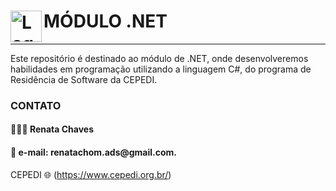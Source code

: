 # <img src="https://upload.wikimedia.org/wikipedia/commons/0/0d/C_Sharp_wordmark.svg" alt="Logo do C#" width="50" height="50" align="left"> MÓDULO .NET
<hr>
Este repositório é destinado ao módulo de .NET, onde desenvolveremos habilidades em programação utilizando a linguagem C#, do programa de Residência de Software da CEPEDI.

<h3>CONTATO</h3>

<h4>🧑🏾‍💻 Renata Chaves</h4>
<h4>📧 e-mail: renatachom.ads@gmail.com.</h4>

CEPEDI 🌐 (https://www.cepedi.org.br/)
